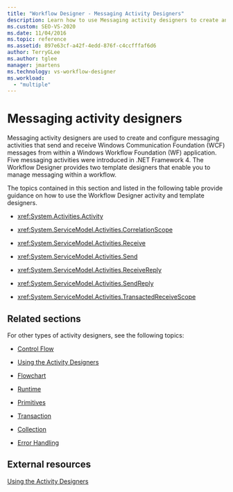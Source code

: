 ```yaml
---
title: "Workflow Designer - Messaging Activity Designers"
description: Learn how to use Messaging activity designers to create and configure messaging activities that send and receive Windows Communication Foundation (WCF) messages.  
ms.custom: SEO-VS-2020
ms.date: 11/04/2016
ms.topic: reference
ms.assetid: 897e63cf-a42f-4edd-876f-c4ccfffaf6d6
author: TerryGLee
ms.author: tglee
manager: jmartens
ms.technology: vs-workflow-designer
ms.workload:
  - "multiple"
---
```

# Messaging activity designers

Messaging activity designers are used to create and configure messaging activities that send and receive Windows Communication Foundation (WCF) messages from within a Windows Workflow Foundation (WF) application. Five messaging activities were introduced in .NET Framework 4. The Workflow Designer provides two template designers that enable you to manage messaging within a workflow.

The topics contained in this section and listed in the following table provide guidance on how to use the Workflow Designer activity and template designers.

- <xref:System.Activities.Activity>

- <xref:System.ServiceModel.Activities.CorrelationScope>

- <xref:System.ServiceModel.Activities.Receive>

- <xref:System.ServiceModel.Activities.Send>

- <xref:System.ServiceModel.Activities.ReceiveReply>

- <xref:System.ServiceModel.Activities.SendReply>

- <xref:System.ServiceModel.Activities.TransactedReceiveScope>

## Related sections

For other types of activity designers, see the following topics:

- [Control Flow](../workflow-designer/control-flow-activity-designers.md)

- [Using the Activity Designers](control-flow-activity-designers.md)

- [Flowchart](../workflow-designer/flowchart-activity-designers.md)

- [Runtime](../workflow-designer/runtime-activity-designers.md)

- [Primitives](../workflow-designer/primitives-activity-designers.md)

- [Transaction](../workflow-designer/transaction-activity-designers.md)

- [Collection](../workflow-designer/collection-activity-designers.md)

- [Error Handling](../workflow-designer/error-handling-activity-designers.md)

## External resources

[Using the Activity Designers](control-flow-activity-designers.md)